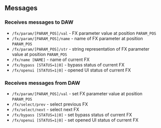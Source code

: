 ## Messages

### Receives messages to DAW

- `/fx/param/[PARAM_POS]/val` - FX parameter value at position `PARAM_POS`
- `/fx/param/[PARAM_POS]/name` - name of FX parameter at position `PARAM_POS`
- `/fx/param/[PARAM_POS]/str` - string representation of FX parameter value at position `PARAM_POS`
- `/fx/name [NAME]` - name of current FX
- `/fx/bypass [STATUS=1|0]` - bypass status of current FX
- `/fx/openui [STATUS=1|0]` - opened UI status of current FX

### Receives messages from DAW

- `/fx/param/[PARAM_POS]/val` - set FX parameter value at position `PARAM_POS`
- `/fx/select/prev` - select previous FX
- `/fx/select/next` - select next FX
- `/fx/bypass [STATUS=1|0]` - set bypass status of current FX
- `/fx/openui [STATUS=1|0]` - set opened UI status of current FX
